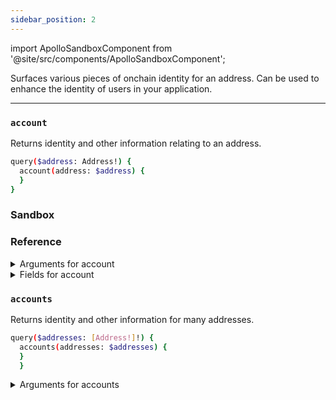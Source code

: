```yaml
---
sidebar_position: 2
---
```


import ApolloSandboxComponent from '@site/src/components/ApolloSandboxComponent';


Surfaces various pieces of onchain identity for an address. Can be used to enhance the identity of users in your application.

---

### `account`

Returns identity and other information relating to an address.

```sh
query($address: Address!) {
  account(address: $address) {
  }
}
```
### Sandbox

<ApolloSandboxComponent />


### Reference

<details>
<summary>Arguments for account</summary>

| Arguement      | Description | Type |
| ----------- | ----------- | ----------- |
| `address`      | Get data for address       | `String!` | 

</details>

<details>
<summary>Fields for account</summary>

| Field      | Description | Type |
| ----------- | ----------- | ----------- |
| `id`      | -       | `ID!`       |
| `address`      | -       | `DisplayName!` | 
| `avatar`      | Gets avatar       | `AccountAvatar!` | 
| `description`      | Gets description.       | `Description!` | 
| `socialLinks`      | Gets social links.      | `AccountSocialLink!` | 
| `contract`      | -       | `String!` | 
| `metadata`      | -       | `AddressMetadataObject!` | 
| `isContract`      | -       | `Boolean!` | 
| `openenURI`      | Returns a Opepen URI       | `String!` | 
| `blockiesURI`      | Returns a Blockie URI        | `String!` | 
| `isFollowedBy`      | Takes an argument `address` and returns true/false       | `Boolean!` | 
| `followStats`      | Data on followers & following     | `FollowerStats!` | 
| `followers`      | Returns followers     | `FollowerConnection!` | 
| `following`      | Returns following     | `FollowingConnection!` | 
| `ensRecord`      | -     | `EnsRecord!` | 
| `lensProfile`      | -     | `LensProfile!` | 
| `farcasterProfile`      | -     | `FarcasterProfile!` | 
| `label`      | -     | `String!` | 


</details>


### `accounts`

Returns identity and other information for many addresses.


```sh
query($addresses: [Address!]!) {
  accounts(addresses: $addresses) {
  }
  }
```

<details>
<summary>Arguments for accounts</summary>

| Arguement      | Description | Type |
| ----------- | ----------- | ----------- |
| `addresses`      | Get data for one or more addresses      | `String!` | 

</details>


